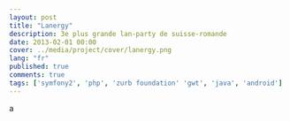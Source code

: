 ```yaml
---
layout: post
title: "Lanergy"
description: 3e plus grande lan-party de suisse-romande
date: 2013-02-01 00:00
cover: ../media/project/cover/lanergy.png
lang: "fr"
published: true
comments: true
tags: ['symfony2', 'php', 'zurb foundation' 'gwt', 'java', 'android']
---
```


a